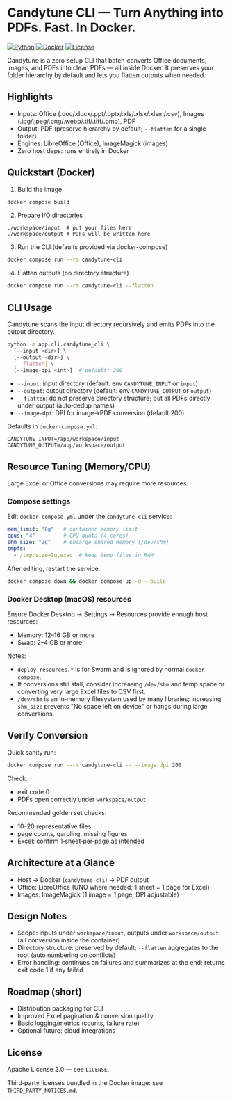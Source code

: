 # Candytune CLI — Turn Anything into PDFs. Fast. In Docker.

[![Python](https://img.shields.io/badge/python-3.11-blue.svg)](https://www.python.org/)
[![Docker](https://img.shields.io/badge/docker-ready-2496ED.svg)](https://www.docker.com/)
[![License](https://img.shields.io/badge/license-Apache--2.0-green.svg)](./LICENSE)

Candytune is a zero‑setup CLI that batch‑converts Office documents, images, and PDFs into clean PDFs — all inside Docker. It preserves your folder hierarchy by default and lets you flatten outputs when needed.

## Highlights
- Inputs: Office (.doc/.docx/.ppt/.pptx/.xls/.xlsx/.xlsm/.csv), Images (.jpg/.jpeg/.png/.webp/.tif/.tiff/.bmp), PDF
- Output: PDF (preserve hierarchy by default; `--flatten` for a single folder)
- Engines: LibreOffice (Office), ImageMagick (images)
- Zero host deps: runs entirely in Docker

## Quickstart (Docker)
1) Build the image
```bash
docker compose build
```
2) Prepare I/O directories
```
./workspace/input  # put your files here
./workspace/output # PDFs will be written here
```
3) Run the CLI (defaults provided via docker-compose)
```bash
docker compose run --rm candytune-cli
```
4) Flatten outputs (no directory structure)
```bash
docker compose run --rm candytune-cli --flatten
```

## CLI Usage
Candytune scans the input directory recursively and emits PDFs into the output directory.

```bash
python -m app.cli.candytune_cli \
  [--input <dir>] \
  [--output <dir>] \
  [--flatten] \
  [--image-dpi <int>]  # default: 200
```

- `--input`: input directory (default: env `CANDYTUNE_INPUT` or `input`)
- `--output`: output directory (default: env `CANDYTUNE_OUTPUT` or `output`)
- `--flatten`: do not preserve directory structure; put all PDFs directly under output (auto‑dedup names)
- `--image-dpi`: DPI for image→PDF conversion (default 200)

Defaults in `docker-compose.yml`:
```
CANDYTUNE_INPUT=/app/workspace/input
CANDYTUNE_OUTPUT=/app/workspace/output
```

## Resource Tuning (Memory/CPU)
Large Excel or Office conversions may require more resources.

### Compose settings
Edit `docker-compose.yml` under the `candytune-cli` service:

```yaml
mem_limit: "8g"   # container memory limit
cpus: "4"         # CPU quota (4 cores)
shm_size: "2g"    # enlarge shared memory (/dev/shm)
tmpfs:
  - /tmp:size=2g,exec  # keep temp files in RAM
```

After editing, restart the service:

```bash
docker compose down && docker compose up -d --build
```

### Docker Desktop (macOS) resources
Ensure Docker Desktop → Settings → Resources provide enough host resources:
- Memory: 12–16 GB or more
- Swap: 2–4 GB or more

Notes:
- `deploy.resources.*` is for Swarm and is ignored by normal `docker compose`.
- If conversions still stall, consider increasing `/dev/shm` and temp space or converting very large Excel files to CSV first.
 - `/dev/shm` is an in‑memory filesystem used by many libraries; increasing `shm_size` prevents "No space left on device" or hangs during large conversions.

## Verify Conversion
Quick sanity run:
```bash
docker compose run --rm candytune-cli -- --image-dpi 200
```
Check:
- exit code 0
- PDFs open correctly under `workspace/output`

Recommended golden set checks:
- 10–20 representative files
- page counts, garbling, missing figures
- Excel: confirm 1‑sheet‑per‑page as intended

## Architecture at a Glance
- Host → Docker (`candytune-cli`) → PDF output
- Office: LibreOffice (UNO where needed; 1 sheet = 1 page for Excel)
- Images: ImageMagick (1 image = 1 page; DPI adjustable)

## Design Notes
- Scope: inputs under `workspace/input`, outputs under `workspace/output` (all conversion inside the container)
- Directory structure: preserved by default; `--flatten` aggregates to the root (auto numbering on conflicts)
- Error handling: continues on failures and summarizes at the end; returns exit code 1 if any failed

## Roadmap (short)
- Distribution packaging for CLI
- Improved Excel pagination & conversion quality
- Basic logging/metrics (counts, failure rate)
- Optional future: cloud integrations

## License
Apache License 2.0 — see `LICENSE`.

Third‑party licenses bundled in the Docker image: see `THIRD_PARTY_NOTICES.md`.
